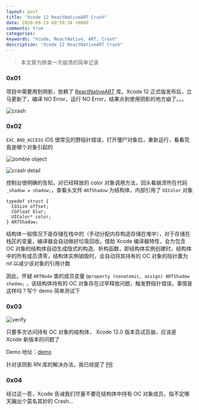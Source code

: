 ```yaml
---
layout: post
title: "Xcode 12 ReactNativeART Crash"
date: 2020-09-19 09:59:34 +0800
comments: true
categories: 
keywords: "Xcode, ReactNative, ART, Crash"
description: "Xcode 12 ReactNativeART Crash"
---
```


> 本文章为排查一次崩溃的简单记录

### 0x01

项目中需要用到阴影，依赖了 [ReactNativeART](https://github.com/react-native-community/art) 库。Xcode 12 正式版发布后，立马更新了，编译 NO Error，运行 NO Error，结果点到使用阴影的地方崩了。。。

![crash](https://i.loli.net/2020/09/19/Z6LqHauJlwhcQyB.jpg)

### 0x02

`EXC_BAD_ACCESS` iOS 很常见的野指针错误，打开僵尸对象后，重新运行，看看究竟是哪个对象引起的

![zombie object](https://i.loli.net/2020/09/19/Rqyg6XQLCv4PTNp.jpg)

![crash detail](https://i.loli.net/2020/09/19/ZU1ivf7LVmhrXo2.jpg)

控制台很明确的告知，对已经释放的 color 对象调用方法，回头看崩溃所在代码 `_shadow = shadow;`，查看头文件 `ARTShadow` 为结构体，内部引用了 `UIColor` 对象

```objc
typedef struct {
  CGSize offset;
  CGFloat blur;
  UIColor* color;
} ARTShadow;
```

结构体一般情况下是存储在栈中的（手动分配内存构造存储在堆中），对于存储在栈区的变量，编译器会自动做好垃圾回收。借助 Xcode 编译器特性，会为包含 OC 对象的结构体自动生成隐式的构造、析构函数，即结构体实例创建时，结构体中的所有成员清零，结构体实例销毁时，会自动将其持有的 OC 对象的指针置为 nil 以减少该对象的引用计数

因此，怀疑 `ARTNode` 类的成员变量 `@property (nonatomic, assign) ARTShadow shadow;` ，该结构体持有的 OC 对象存在过早释放问题，触发野指针错误。事情是这样吗？写个 demo 简单测试下

### 0x03

![verify](https://i.loli.net/2020/09/20/EU8F2qHBVx61AXM.png)

只要多次访问持有 OC 对象的结构体， Xcode 12.0 版本百试百崩，应该是 Xcode 新版本的问题了

Demo 地址：[demo](https://github.com/lengmolehongyan/StructCrashVerify)

针对该阴影 RN 库的解决办法，我已经提了 [PR](https://github.com/react-native-community/art/pull/70)

### 0x04

经过这一茬，Xcode 告诫我们尽量不要在结构体中持有 OC 对象成员，指不定哪天蹦出个莫名其妙的 Crash...